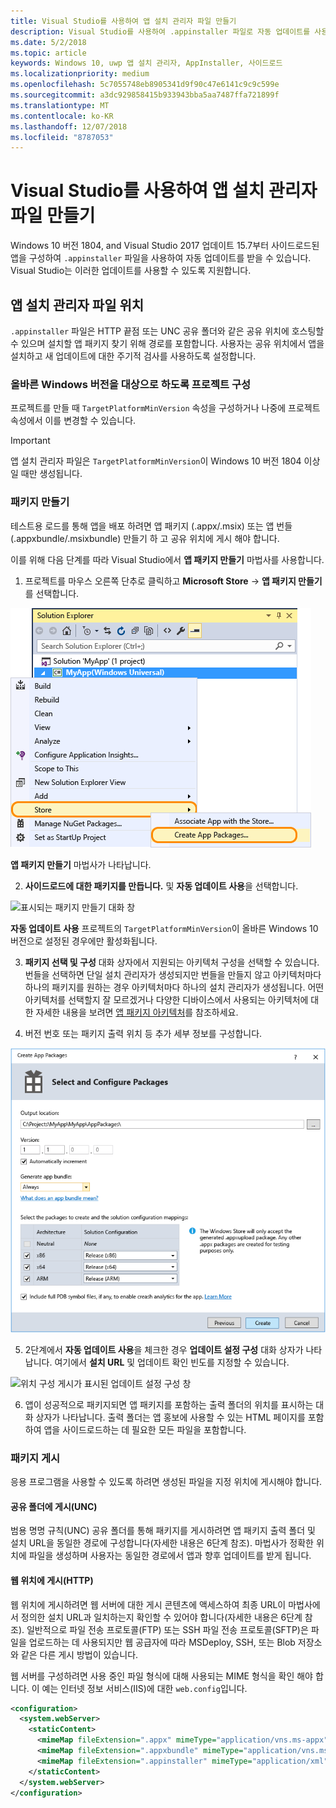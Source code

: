 ```yaml
---
title: Visual Studio를 사용하여 앱 설치 관리자 파일 만들기
description: Visual Studio를 사용하여 .appinstaller 파일로 자동 업데이트를 사용하는 방법을 알아보세요.
ms.date: 5/2/2018
ms.topic: article
keywords: Windows 10, uwp 앱 설치 관리자, AppInstaller, 사이드로드
ms.localizationpriority: medium
ms.openlocfilehash: 5c7055748eb8905341d9f90c47e6141c9c9c599e
ms.sourcegitcommit: a3dc929858415b933943bba5aa7487ffa721899f
ms.translationtype: MT
ms.contentlocale: ko-KR
ms.lasthandoff: 12/07/2018
ms.locfileid: "8787053"
---
```

# <a name="create-an-app-installer-file-with-visual-studio"></a>Visual Studio를 사용하여 앱 설치 관리자 파일 만들기

Windows 10 버전 1804, and Visual Studio 2017 업데이트 15.7부터 사이드로드된 앱을 구성하여 `.appinstaller` 파일을 사용하여 자동 업데이트를 받을 수 있습니다. Visual Studio는 이러한 업데이트를 사용할 수 있도록 지원합니다.

## <a name="app-installer-file-location"></a>앱 설치 관리자 파일 위치
`.appinstaller` 파일은 HTTP 끝점 또는 UNC 공유 폴더와 같은 공유 위치에 호스팅할 수 있으며 설치할 앱 패키지 찾기 위해 경로를 포함합니다. 사용자는 공유 위치에서 앱을 설치하고 새 업데이트에 대한 주기적 검사를 사용하도록 설정합니다. 


### <a name="configure-the-project-to-target-the-correct-windows-version"></a>올바른 Windows 버전을 대상으로 하도록 프로젝트 구성

프로젝트를 만들 때 `TargetPlatformMinVersion` 속성을 구성하거나 나중에 프로젝트 속성에서 이를 변경할 수 있습니다. 

>[!IMPORTANT]
> 앱 설치 관리자 파일은 `TargetPlatformMinVersion`이 Windows 10 버전 1804 이상일 때만 생성됩니다.


### <a name="create-packages"></a>패키지 만들기

테스트용 로드를 통해 앱을 배포 하려면 앱 패키지 (.appx/.msix) 또는 앱 번들 (.appxbundle/.msixbundle) 만들기 하 고 공유 위치에 게시 해야 합니다.

이를 위해 다음 단계를 따라 Visual Studio에서 **앱 패키지 만들기** 마법사를 사용합니다.

1. 프로젝트를 마우스 오른쪽 단추로 클릭하고 **Microsoft Store** -> **앱 패키지 만들기**를 선택합니다.  

![앱 패키지 만들기로 이동할 수 있는 컨텍스트 메뉴](images/packaging-screen2.jpg)   

**앱 패키지 만들기** 마법사가 나타납니다.

2. **사이드로드에 대한 패키지를 만듭니다.** 및 **자동 업데이트 사용**을 선택합니다.  

![표시되는 패키지 만들기 대화 창](images/select-sideloading.png)  

**자동 업데이트 사용** 프로젝트의 `TargetPlatformMinVersion`이 올바른 Windows 10 버전으로 설정된 경우에만 활성화됩니다.

3. **패키지 선택 및 구성** 대화 상자에서 지원되는 아키텍처 구성을 선택할 수 있습니다. 번들을 선택하면 단일 설치 관리자가 생성되지만 번들을 만들지 않고 아키텍처마다 하나의 패키지를 원하는 경우 아키텍처마다 하나의 설치 관리자가 생성됩니다.  어떤 아키텍처를 선택할지 잘 모르겠거나 다양한 디바이스에서 사용되는 아키텍처에 대한 자세한 내용을 보려면 [앱 패키지 아키텍처](device-architecture.md)를 참조하세요.

4. 버전 번호 또는 패키지 출력 위치 등 추가 세부 정보를 구성합니다.

![패키지 구성이 표시된 앱 패키지 만들기 창](images/packaging-screen5.jpg)  

5. 2단계에서 **자동 업데이트 사용**을 체크한 경우 **업데이트 설정 구성** 대화 상자가 나타납니다. 여기에서 **설치 URL** 및 업데이트 확인 빈도를 지정할 수 있습니다.

![위치 구성 게시가 표시된 업데이트 설정 구성 창](images/sideloading-screen.png)  

6. 앱이 성공적으로 패키지되면 앱 패키지를 포함하는 출력 폴더의 위치를 표시하는 대화 상자가 나타납니다. 출력 폴더는 앱 홍보에 사용할 수 있는 HTML 페이지를 포함하여 앱을 사이드로드하는 데 필요한 모든 파일을 포함합니다.

### <a name="publish-packages"></a>패키지 게시

응용 프로그램을 사용할 수 있도록 하려면 생성된 파일을 지정 위치에 게시해야 합니다.

#### <a name="publish-to-shared-folders-unc"></a>공유 폴더에 게시(UNC)

범용 명명 규칙(UNC) 공유 폴더를 통해 패키지를 게시하려면 앱 패키지 출력 폴더 및 설치 URL을 동일한 경로에 구성합니다(자세한 내용은 6단계 참조). 마법사가 정확한 위치에 파일을 생성하며 사용자는 동일한 경로에서 앱과 향후 업데이트를 받게 됩니다.

#### <a name="publish-to-a-web-location-http"></a>웹 위치에 게시(HTTP)

웹 위치에 게시하려면 웹 서버에 대한 게시 콘텐츠에 액세스하여 최종 URL이 마법사에서 정의한 설치 URL과 일치하는지 확인할 수 있어야 합니다(자세한 내용은 6단계 참조). 일반적으로 파일 전송 프로토콜(FTP) 또는 SSH 파일 전송 프로토콜(SFTP)은 파일을 업로드하는 데 사용되지만 웹 공급자에 따라 MSDeploy, SSH, 또는 Blob 저장소와 같은 다른 게시 방법이 있습니다.

웹 서버를 구성하려면 사용 중인 파일 형식에 대해 사용되는 MIME 형식을 확인 해야 합니다. 이 예는 인터넷 정보 서비스(IIS)에 대한 `web.config`입니다.

```xml
<configuration>
  <system.webServer>
    <staticContent>
      <mimeMap fileExtension=".appx" mimeType="application/vns.ms-appx" />
      <mimeMap fileExtension=".appxbundle" mimeType="application/vns.ms-appx" />
      <mimeMap fileExtension=".appinstaller" mimeType="application/xml" />
    </staticContent>  
  </system.webServer>  
</configuration>
```




















